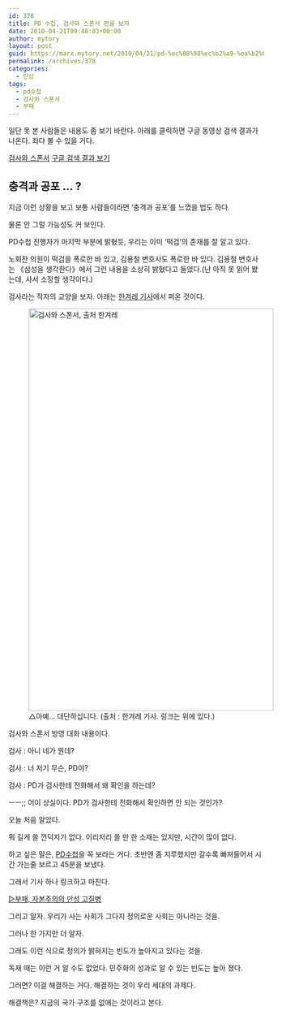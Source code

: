 ```yaml
---
id: 378
title: PD 수첩, 검사와 스폰서 편을 보자
date: 2010-04-21T09:48:03+00:00
author: mytory
layout: post
guid: https://marx.mytory.net/2010/04/21/pd-%ec%88%98%ec%b2%a9-%ea%b2%80%ec%82%ac%ec%99%80-%ec%8a%a4%ed%8f%b0%ec%84%9c-%ed%8e%b8%ec%9d%84-%eb%b3%b4%ec%9e%90/
permalink: /archives/378
categories:
  - 단상
tags:
  - pd수첩
  - 검사와 스폰서
  - 부패
---
```

일단 못 본 사람들은 내용도 좀 보기 바란다. 아래를 클릭하면 구글 동영상 검색 결과가 나온다. 죄다 볼 수 있을 거다.

<a title="[http://www.google.co.kr/search?q=%EA%B2%80%EC%82%AC%EC%99%80+%EC%8A%A4%ED%8F%B0%EC%84%9C&ie=utf-8&oe=utf-8&aq=t&rls=com.ubuntu:ko-KR:official&client=firefox-a]로 이동합니다." target="_blank" href="http://www.google.co.kr/search?q=%EA%B2%80%EC%82%AC%EC%99%80+%EC%8A%A4%ED%8F%B0%EC%84%9C&ie=utf-8&oe=utf-8&aq=t&rls=com.ubuntu:ko-KR:official&client=firefox-a">검사와 스폰서</a> <a title="[http://www.google.co.kr/search?q=%EA%B2%80%EC%82%AC%EC%99%80+%EC%8A%A4%ED%8F%B0%EC%84%9C&ie=utf-8&oe=utf-8&aq=t&rls=com.ubuntu:ko-KR:official&client=firefox-a]로 이동합니다." target="_blank" href="http://www.google.co.kr/search?q=%EA%B2%80%EC%82%AC%EC%99%80+%EC%8A%A4%ED%8F%B0%EC%84%9C&ie=utf-8&oe=utf-8&aq=t&rls=com.ubuntu:ko-KR:official&client=firefox-a">구글 검색 결과 보기</a>

## 충격과 공포 … ?
  


지금 이런 상황을 보고 보통 사람들이라면 &#8216;충격과 공포&#8217;를 느꼈을 법도 하다. 

물론 안 그럴 가능성도 커 보인다. 

PD수첩 진행자가 마지막 부분에 밝혔듯, 우리는 이미 &#8216;떡검&#8217;의 존재를 잘 알고 있다. 

노회찬 의원이 떡검을 폭로한 바 있고, 김용철 변호사도 폭로한 바 있다. 김용철 변호사는 《삼성을 생각한다》에서 그런 내용을 소상히 밝혔다고 들었다.(난 아직 못 읽어 봤는데, 사서 소장할 생각이다.) 

검사라는 작자의 교양을 보자. 아래는 <a title="[http://www.hani.co.kr/arti/society/society_general/417076.html]로 이동합니다." target="_blank" href="http://www.hani.co.kr/arti/society/society_general/417076.html">한겨레 기사</a>에서 퍼온 것이다. 

<figure style="width: 483px" class="wp-caption aligncenter"><img src="https://marx.mytory.net/wp-content/uploads/1/cfile27.uf.152AC0044BCEC64959D2FA.jpg" width="483" height="793" alt="검사와 스폰서, 출처 한겨레" filename="cfile27.uf.152AC0044BCEC64959D2FA.jpg" filemime="" /><figcaption class="wp-caption-text">△아예... 대단하십니다. (출처 : 한겨레 기사. 링크는 위에 있다.)</figcaption></figure>검사와 스폰서 방영 대화 내용이다. 

검사 : 아니 네가 뭔데? 

검사 : 너 저기 무슨, PD야? 

검사 : PD가 검사한테 전화해서 왜 확인을 하는데? 

ㅡㅡ;; 어이 상실이다. PD가 검사한테 전화해서 확인하면 안 되는 것인가? 

오늘 처음 알았다. 

뭐 길게 쓸 껀덕지가 없다. 이리저리 쓸 만 한 소재는 있지만, 시간이 많이 없다. 

하고 싶은 말은, <a title="[http://www.google.co.kr/search?q=%EA%B2%80%EC%82%AC%EC%99%80+%EC%8A%A4%ED%8F%B0%EC%84%9C&ie=utf-8&oe=utf-8&aq=t&rls=com.ubuntu:ko-KR:official&client=firefox-a]로 이동합니다." target="_blank" href="http://www.google.co.kr/search?q=%EA%B2%80%EC%82%AC%EC%99%80+%EC%8A%A4%ED%8F%B0%EC%84%9C&ie=utf-8&oe=utf-8&aq=t&rls=com.ubuntu:ko-KR:official&client=firefox-a">PD수첩</a>을 꼭 보라는 거다. 초반엔 좀 지루했지만 갈수록 빠져들어서 시간 가는줄 보르고 45분을 보냈다. 

그래서 기사 하나 링크하고 마친다. 

<a title="[http://wspaper.org/article/251]로 이동합니다." target="_blank" href="http://wspaper.org/article/251">▷부패, 자본주의의 만성 고질병</a> 

그리고 알자. 우리가 사는 사회가 그다지 정의로운 사회는 아니라는 것을. 

그러나 한 가지만 더 알자. 

그래도 이런 식으로 정의가 밝혀지는 빈도가 높아지고 있다는 것을. 

독재 때는 이런 거 알 수도 없었다. 민주화의 성과로 알 수 있는 빈도는 높아 졌다. 

그러면? 이걸 해결하는 거다. 해결하는 것이 우리 세대의 과제다. 

해결책은? 지금의 국가 구조를 없애는 것이라고 본다.